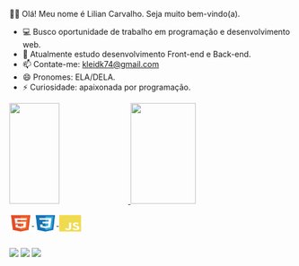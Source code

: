 
👋🏾 Olá! Meu nome é Lilian Carvalho. Seja muito bem-vindo(a).
- 💻 Busco oportunidade de trabalho em programação e desenvolvimento web.
- 🌱  Atualmente estudo desenvolvimento Front-end e Back-end.
- 📫  Contate-me: kleidk74@gmail.com
- 😄 Pronomes: ELA/DELA.
- ⚡ Curiosidade: apaixonada por  programação.

<div>
  <a href="https://github.com/Lilian-Carvalho25">
<img height="180em" width="42%" src="https://github-readme-stats.vercel.app/api?username=lilian-carvalho25&show_icons=true&theme=radical" />
<img height="180em" width="48%" src="https://github-readme-stats.vercel.app/api/top-langs/?username=lilian-carvalho25&hide_progress=true&theme=radical" />

 <div style="display: inline_block"><br>
    <img align="center" alt="Alan-HTML" height="30" width="40" src="https://raw.githubusercontent.com/devicons/devicon/master/icons/html5/html5-original.svg">
    <img align="center" alt="Alan-CSS" height="30" width="40" src="https://raw.githubusercontent.com/devicons/devicon/master/icons/css3/css3-original.svg">
    <img align="center" alt="Alan-Js" height="30" width="40" src="https://raw.githubusercontent.com/devicons/devicon/master/icons/javascript/javascript-plain.svg">
 </div>
 
 ##
 
 <div>
 <a href="https://www.linkedin.com/in/lilian-carvalho-7581a8265/" target="_blank"><img src="https://img.shields.io/badge/-LinkedIn-%230077B5?style=for-the-badge&logo=linkedin&logoColor=white" target="_blank"></a>
<a href="https://discord.com/channels/@me" target="_blank"></a>
  <a href = "mailto:contatohenrique2005@gmail.com"><img src="https://img.shields.io/badge/-Gmail-%23333?style=for-the-badge&logo=gmail&logoColor=white" alvo ="_blank"></a>
  <a href="https://https://www.instagram.com/lilian_csr333/" target="_blank"><img src="https://img.shields.io/badge/-Instagram-%23E4405F?style=for-the- badge&logo=instagram&logoColor=white" target="_blank"></a>
 
</div>
